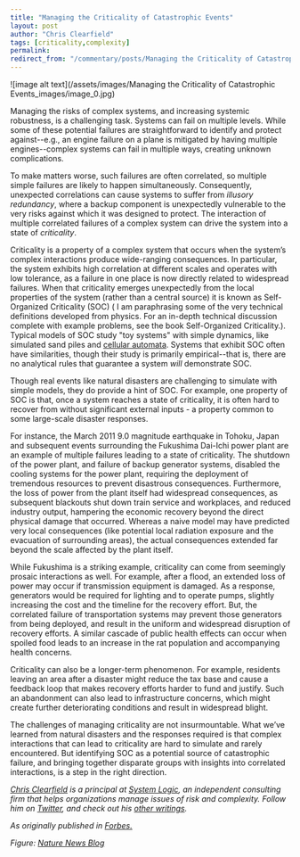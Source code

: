 ```yaml
---
title: "Managing the Criticality of Catastrophic Events"
layout: post
author: "Chris Clearfield" 
tags: [criticality,complexity] 
permalink: 
redirect_from: "/commentary/posts/Managing the Criticality of Catastrophic Events15PR/"
---
```


![image alt text](/assets/images/Managing the Criticality of Catastrophic Events_images/image_0.jpg)

Managing the risks of complex systems, and increasing systemic robustness, is a challenging task. Systems can fail on multiple levels. While some of these potential failures are straightforward to identify and protect against--e.g., an engine failure on a plane is mitigated by having multiple engines--complex systems can fail in multiple ways, creating unknown complications.

To make matters worse, such failures are often correlated, so multiple simple failures are likely to happen simultaneously. Consequently, unexpected correlations can cause systems to suffer from *illusory redundancy*, where a backup component is unexpectedly vulnerable to the very risks against which it was designed to protect. The interaction of multiple correlated failures of a complex system can drive the system into a state of *criticality*.

Criticality is a property of a complex system that occurs when the system’s complex interactions produce wide-ranging consequences. In particular, the system exhibits high correlation at different scales and operates with low tolerance, as a failure in one place is now directly related to widespread failures. When that criticality emerges unexpectedly from the local properties of the system (rather than a central source) it is known as Self-Organized Criticality (SOC) ( I am paraphrasing some of the very technical definitions developed from physics. For an in-depth technical discussion complete with example problems, see the book Self-Organized Criticality.). Typical models of SOC study "toy systems" with simple dynamics, like simulated sand piles and [cellular automata](http://en.wikipedia.org/wiki/Cellular_automaton). Systems that exhibit SOC often have similarities, though their study is primarily empirical--that is, there are no analytical rules that guarantee a system *will* demonstrate SOC. 

Though real events like natural disasters are challenging to simulate with simple models, they do provide a hint of SOC. For example, one property of SOC is that, once a system reaches a state of criticality, it is often hard to recover from without significant external inputs - a property common to some large-scale disaster responses. 

For instance, the March 2011 9.0 magnitude earthquake in Tohoku, Japan and subsequent events surrounding the Fukushima Dai-Ichi power plant are an example of multiple failures leading to a state of criticality. The shutdown of the power plant, and failure of backup generator systems, disabled the cooling systems for the power plant, requiring the deployment of tremendous resources to prevent disastrous consequences. Furthermore, the loss of power from the plant itself had widespread consequences, as subsequent blackouts shut down train service and workplaces, and reduced industry output, hampering the economic recovery beyond the direct physical damage that occurred. Whereas a naive model may have predicted very local consequences (like potential local radiation exposure and the evacuation of surrounding areas), the actual consequences extended far beyond the scale affected by the plant itself. 

While Fukushima is a striking example, criticality can come from seemingly prosaic interactions as well. For example, after a flood, an extended loss of power may occur if transmission equipment is damaged. As a response, generators would be required for lighting and to operate pumps, slightly increasing the cost and the timeline for the recovery effort. But, the correlated failure of transportation systems may prevent those generators from being deployed, and result in the uniform and widespread disruption of recovery efforts. A similar cascade of public health effects can occur when spoiled food leads to an increase in the rat population and accompanying health concerns.

Criticality can also be a longer-term phenomenon. For example, residents leaving an area after a disaster might reduce the tax base and cause a feedback loop that makes recovery efforts harder to fund and justify. Such an abandonment can also lead to infrastructure concerns, which might create further deteriorating conditions and result in widespread blight. 

The challenges of managing criticality are not insurmountable. What we’ve learned from natural disasters and the responses required is that complex interactions that can lead to criticality are hard to simulate and rarely encountered. But identifying SOC as a potential source of catastrophic failure, and bringing together disparate groups with insights into correlated interactions, is a step in the right direction. 

*[Chris Clearfield](http://www.system-logic.com/team/) is a principal at [System Logic](http://www.system-logic.com/commentary/), an independent consulting firm that helps organizations manage issues of risk and complexity. Follow him on [Twitter](https://twitter.com/syslogictweets), and check out his [other writings](http://www.system-logic.com/commentary/).*

*As originally published in [Forbes.](http://www.forbes.com/sites/chrisclearfield/)*

*Figure: [Nature News Blog](http://blogs.nature.com/news/2011/03/high_radiation_levels_seen_far.html)*

